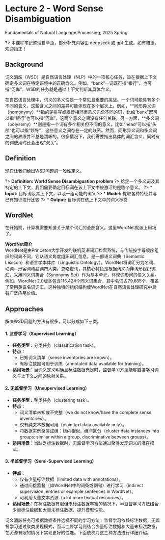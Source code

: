 # Lecture 2 - Word Sense Disambiguation
Fundamentals of Natural Language Processing, 2025 Spring

?> 本课程笔记整理自草鱼，部分补充内容由 deepseek 或 gpt 生成。如有错误，欢迎指正！

## Background
词义消歧（WSD）是自然语言处理（NLP）中的一项核心任务，旨在根据上下文确定多义词在特定语境中的正确含义。例如，“bank”一词既可指“银行”，也可指“河岸”，WSD的任务就是通过上下文判断其具体含义。

在自然语言处理中，词义的多义性是一个常见且重要的挑战。一个词可能具有多个不同的含义，这些含义之间的差异可能体现在多个层次上。例如，**同形异义词（homonymy）**指的是拼写或发音相同但意义完全不同的词，比如“bank”既可以指“银行”也可以指“河岸”，这两个意义之间没有任何关联。另一方面，**多义词（polysemy）**则是指一个词有多个相关但不同的意义，比如“head”可以指“头部”也可以指“领导”，这些意义之间存在一定的联系。然而，同形异义词和多义词之间的界限并不总是清晰的。很多情况下，我们需要指出具体的词汇含义。同时有的词使用时还会出现“双关”。

## Definition
现在让我们给出WSD问题的一般性定义。

?> **Definition: World Sense Disambiguation problem**
?> 给定一个多义词及其特定的上下文，我们需要确定目标词在该上下文中被激活的是哪个意义。
?> * **Input:** 目标词及其上下文，以及一组可能的词义
?> * **Model:** 提取各种特征并与已有知识进行比较
?> * **Output:** 目标词在该上下文中的词义标签

## WordNet
在开始前，计算机需要知道关于某个词汇的全部含义。这里WordNet就派上用场了。

**WordNet简介**  
WordNet是由Princeton大学开发的联机英语词汇检索系统，与传统按字母顺序组织的词典不同，它从语义角度组织词汇信息，是一部语义词典（Semantic Lexicon）和语言学本体库（Linguistic Ontology）。WordNet将词汇分为名词、动词、形容词和副词四大类，忽略虚词，其核心特色是根据词义而非词形组织词汇，采用同义词集合（Synonymy Set）作为基本单元，体现词形间的语义关系。例如，WordNet 2.0版本包含115,424个同义词集合，其中名词占79,685个，覆盖了常用英语名词词汇。这种独特的组织结构使WordNet在自然语言处理研究中具有广泛应用价值。

## Approaches
解决WSD问题的方法有很多，可以分成如下三类。

#### 1. 监督学习（Supervised Learning）  
- **任务类型**：分类任务（classification task）。  
- **特点**：  
  - 已知词义清单（sense inventories are known）。  
  - 有标注数据可用于训练（annotated data available for training）。  
- **适用场景**：当词义定义明确且标注数据充足时，监督学习方法能够直接学习词义与上下文之间的映射关系。  

#### 2. 无监督学习（Unsupervised Learning）  
- **任务类型**：聚类任务（clustering task）。  
- **特点**：  
  - 词义清单未知或不完整（we do not know/have the complete sense inventories）。  
  - 仅有纯文本数据可用（plain text data available only）。  
  - 将数据实例聚类成组：组内相似，组间区分（cluster data instances into groups: similar within a group, discriminative between groups）。  
- **适用场景**：当缺乏标注数据时，无监督学习方法通过聚类发现词义的潜在模式。  

#### 3. 半监督学习（Semi-Supervised Learning）  
- **特点**：  
  - 仅有少量标注数据（limited data with annotations）。  
  - 通过间接监督（如WordNet中的词条或例句）进行学习（indirect supervision: entries or example sentences in WordNet）。  
  - 可利用大量文本资源（a lot more textual resources）。  
- **适用场景**：在标注数据有限但未标注数据丰富的情况下，半监督学习方法结合少量标注数据和大量未标注数据，提升模型性能。  
 
词义消歧任务可根据数据条件选择不同的学习方法：监督学习依赖标注数据，无监督学习通过聚类发现模式，而半监督学习则结合少量标注数据和大量未标注数据，在资源有限的情况下实现更好的性能。下面依次对这三种方法进行详细介绍。

